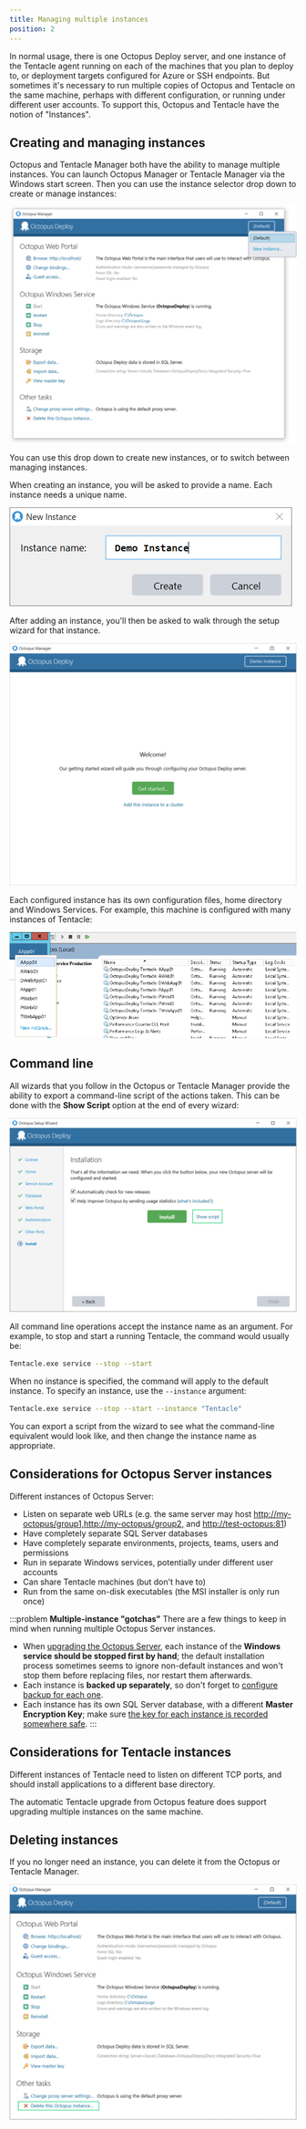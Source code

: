 ```yaml
---
title: Managing multiple instances
position: 2
---
```



In normal usage, there is one Octopus Deploy server, and one instance of the Tentacle agent running on each of the machines that you plan to deploy to, or deployment targets configured for Azure or SSH endpoints. But sometimes it's necessary to run multiple copies of Octopus and Tentacle on the same machine, perhaps with different configuration, or running under different user accounts. To support this, Octopus and Tentacle have the notion of "Instances".

## Creating and managing instances


Octopus and Tentacle Manager both have the ability to manage multiple instances. You can launch Octopus Manager or Tentacle Manager via the Windows start screen. Then you can use the instance selector drop down to create or manage instances:


![](/docs/images/3048137/3278042.png)


You can use this drop down to create new instances, or to switch between managing instances.


When creating an instance, you will be asked to provide a name. Each instance needs a unique name.


![](/docs/images/3048137/3278041.png)


After adding an instance, you'll then be asked to walk through the setup wizard for that instance.


![](/docs/images/3048137/3278040.png)


Each configured instance has its own configuration files, home directory and Windows Services. For example, this machine is configured with many instances of Tentacle:


![](/docs/images/3048137/3278043.png)

## Command line


All wizards that you follow in the Octopus or Tentacle Manager provide the ability to export a command-line script of the actions taken. This can be done with the **Show Script** option at the end of every wizard:


![](/docs/images/3048137/3278039.png)


All command line operations accept the instance name as an argument. For example, to stop and start a running Tentacle, the command would usually be:

```bash
Tentacle.exe service --stop --start
```


When no instance is specified, the command will apply to the default instance. To specify an instance, use the `--instance` argument:

```bash
Tentacle.exe service --stop --start --instance "Tentacle"
```


You can export a script from the wizard to see what the command-line equivalent would look like, and then change the instance name as appropriate.

## Considerations for Octopus Server instances


Different instances of Octopus Server:

- Listen on separate web URLs (e.g. the same server may host [http://my-octopus/group1,](http://my-octopus/group1,)[http://my-octopus/group2,](http://my-octopus/group2,) and [http://test-octopus:81](http://test-octopus:81/))
- Have completely separate SQL Server databases
- Have completely separate environments, projects, teams, users and permissions
- Run in separate Windows services, potentially under different user accounts
- Can share Tentacle machines (but don't have to)
- Run from the same on-disk executables (the MSI installer is only run once)





:::problem
**Multiple-instance &quot;gotchas&quot;**
There are a few things to keep in mind when running multiple Octopus Server instances.

- When [upgrading the Octopus Server](/docs/administration/upgrading/index.md), each instance of the **Windows service should be stopped first by hand**; the default installation process sometimes seems to ignore non-default instances and won't stop them before replacing files, nor restart them afterwards.
- Each instance is **backed up separately**, so don't forget to [configure backup for each one](/docs/administration/backup-and-restore.md).
- Each instance has its own SQL Server database, with a different **Master Encryption Key**; make sure [the key for each instance is recorded somewhere safe](/docs/reference/security-and-encryption.md).
:::

## Considerations for Tentacle instances


Different instances of Tentacle need to listen on different TCP ports, and should install applications to a different base directory.


The automatic Tentacle upgrade from Octopus feature does support upgrading multiple instances on the same machine.

## Deleting instances


If you no longer need an instance, you can delete it from the Octopus or Tentacle Manager.


![](/docs/images/3048137/3278038.png)
